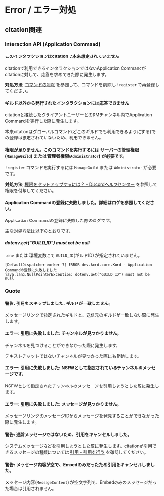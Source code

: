 # Error / エラー対処

## citation関連

### Interaction API (Application Command)

#### このインタラクションはcitationで本来想定されていません

citationで利用できるインタラクションではないApplication Commandがcitationに対して、応答を求めてきた際に発生します。

**対処方法:** [コマンドの削除](./commands/remove.md) を参照して、コマンドを削除し `!register` で再登録してください。

#### ギルド以外から発行されたインタラクションには応答できません

citationと接続したクライアントユーザーとのDMチャンネル内でApplication Commandを実行した際に発生します。

本来citationはグローバルコマンド(どこのギルドでも利用できるようにする)での登録は想定されていないため、利用できません。

#### 権限が足りません。このコマンドを実行するには **サーバーの管理権限(`ManageGuild`) または 管理者権限(`Administrator`)** が必要です。

`!register` コマンドを実行するには `ManageGuild` または `Administrator` が必要です。

**対処方法**: [権限をセットアップするには？ - Discordヘルプセンター](https://support.discord.com/hc/ja/articles/206029707) を参照して権限を付与してください。

#### Application Commandの登録に失敗しました。詳細はログを参照してください。

Application Commandの登録に失敗した際のログです。

主な対処方法は以下のとおりです。

##### dotenv.get("GUILD_ID") must not be null

`.env` または 環境変数にて `GUILD_ID`(ギルドID) が指定されていません。

```shell
[DefaultDispatcher-worker-7] ERROR dev.kord.core.Kord - Application Commandの登録に失敗しました
java.lang.NullPointerException: dotenv.get("GUILD_ID") must not be null
```

### Quote

#### 警告: 引用をスキップしました: ギルドが一致しません。

メッセージリンクで指定されたギルドと、送信元のギルドが一致しない際に発生します。

#### エラー: 引用に失敗しました: チャンネルが見つかりません。

チャンネルを見つけることができなかった際に発生します。

テキストチャットではないチャンネルが見つかった際にも発動します。

#### エラー: 引用に失敗しました: NSFWとして指定されているチャンネルのメッセージです。

NSFWとして指定されたチャンネルのメッセージを引用しようとした際に発生します。

#### エラー: 引用に失敗しました: メッセージが見つかりません。

メッセージリンクのメッセージIDからメッセージを発見することができなかった際に発生します。

#### 警告: 通常メッセージではないため、引用をキャンセルしました。

システムメッセージなどを引用しようとした際に発生します。citationが引用できるメッセージの種類については [引用 - 引用を行う](./function/quote.md) を確認してください。

#### 警告: メッセージ内容が空で、Embedのみだったため引用をキャンセルしました。

メッセージ内容(`MessageContent`) が空文字列で、Embedのみのメッセージだった場合は引用されません。
